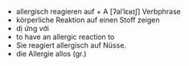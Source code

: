 - allergisch reagieren auf + A	[ʔalˈlɛʁɪʃ]	Verbphrase
- körperliche Reaktion auf einen Stoff zeigen
- dị ứng với
- to have an allergic reaction to
- Sie reagiert allergisch auf Nüsse.
- die Allergie	allos (gr.)